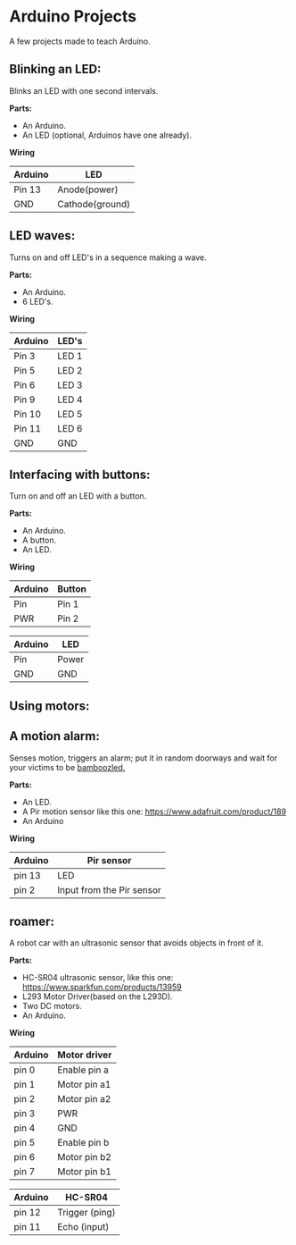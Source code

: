 # Arduino Projects
A few projects made to teach Arduino.

## Blinking an LED:
Blinks an LED with one second intervals.

**Parts:**

* An Arduino.
* An LED (optional, Arduinos have one already).

**Wiring**

Arduino      |     LED
-------------|-------------
Pin 13       |     Anode(power)
GND          |     Cathode(ground)

## LED waves:
Turns on and off LED's in a sequence making a wave.

**Parts:**

* An Arduino.
* 6 LED's.

**Wiring**

Arduino      |     LED's
-------------|-------------
Pin 3        |     LED 1
Pin 5        |     LED 2
Pin 6        |     LED 3
Pin 9        |     LED 4
Pin 10       |     LED 5
Pin 11       |     LED 6
GND          |     GND

## Interfacing with buttons:
Turn on and off an LED with a button.

**Parts:**

* An Arduino.
* A button.
* An LED.

**Wiring**

Arduino     |     Button
------------|--------------
Pin         |     Pin 1
PWR         |     Pin 2

Arduino     |     LED
------------|--------------
Pin         |     Power
GND         |     GND

## Using motors:

## A motion alarm:
Senses motion, triggers an alarm; put it in random doorways
and wait for your victims to be [bamboozled.](https://pics.onsizzle.com/you-thought-was-slug-but-was-dogco-bamboozled-again-always-6281922.png)

**Parts:**

* An LED.
* A Pir motion sensor like this one: https://www.adafruit.com/product/189
* An Arduino

**Wiring**

Arduino     |     Pir sensor
------------|---------------
pin 13      |     LED
pin 2       |     Input from the Pir sensor


## roamer:
A robot car with an ultrasonic sensor that avoids objects in front of it.

**Parts:**

* HC-SR04 ultrasonic sensor, like this one: https://www.sparkfun.com/products/13959
* L293 Motor Driver(based on the L293D).
* Two DC motors.
* An Arduino.

**Wiring**

Arduino     |     Motor driver
------------|-----------------
pin 0       |     Enable pin a
pin 1       |     Motor pin a1
pin 2       |     Motor pin a2
pin 3       |     PWR
pin 4       |     GND
pin 5       |     Enable pin b
pin 6       |     Motor pin b2
pin 7       |     Motor pin b1

Arduino     |     HC-SR04
------------|-----------------
pin 12      |     Trigger (ping)
pin 11      |     Echo (input)
